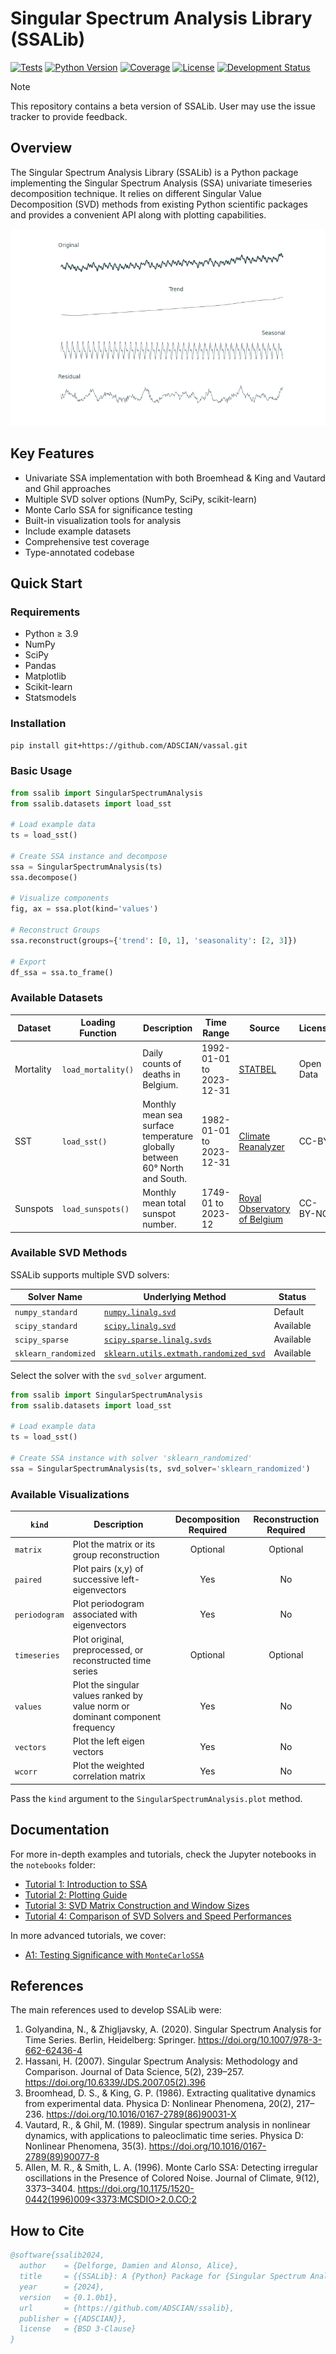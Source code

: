 # Singular Spectrum Analysis Library (SSALib)

[![Tests](https://github.com/ADSCIAN/ssalib/actions/workflows/python-tests.yml/badge.svg)](https://github.com/ADSCIAN/ssalib/actions/workflows/python-tests.yml)
[![Python Version](https://img.shields.io/badge/python-3.9%20|%203.10%20|%203.11%20|%203.12|%203.13-blue)](https://www.python.org)
[![Coverage](https://img.shields.io/badge/coverage-89%25-green)](https://github.com/ADSCIAN/ssalib/actions)
[![License](https://img.shields.io/badge/License-BSD_3--Clause-blue.svg)](https://opensource.org/licenses/BSD-3-Clause)
[![Development Status](https://img.shields.io/badge/Development%20Status-beta-blue)](https://pypi.org/project/ssalib/)


> [!NOTE]
> This repository contains a beta version of SSALib. User may use the issue
> tracker to provide feedback. 

## Overview

The Singular Spectrum Analysis Library (SSALib) is a Python package
implementing the Singular Spectrum Analysis (SSA) univariate timeseries
decomposition technique. It relies on different Singular Value Decomposition
(SVD) methods from existing Python scientific packages and provides a convenient
API along with plotting capabilities.

![decomposed_signal.png](images/decomposed_signal.png)

## Key Features

- Univariate SSA implementation with both Broemhead & King and Vautard and Ghil
  approaches
- Multiple SVD solver options (NumPy, SciPy, scikit-learn)
- Monte Carlo SSA for significance testing
- Built-in visualization tools for analysis
- Include example datasets
- Comprehensive test coverage
- Type-annotated codebase

## Quick Start

### Requirements

- Python ≥ 3.9
- NumPy
- SciPy
- Pandas
- Matplotlib
- Scikit-learn
- Statsmodels

### Installation

```bash
pip install git+https://github.com/ADSCIAN/vassal.git
```

### Basic Usage

```python
from ssalib import SingularSpectrumAnalysis
from ssalib.datasets import load_sst

# Load example data
ts = load_sst()

# Create SSA instance and decompose
ssa = SingularSpectrumAnalysis(ts)
ssa.decompose()

# Visualize components
fig, ax = ssa.plot(kind='values')

# Reconstruct Groups
ssa.reconstruct(groups={'trend': [0, 1], 'seasonality': [2, 3]})

# Export
df_ssa = ssa.to_frame()
```

### Available Datasets

| Dataset   | Loading Function   | Description                                                                | Time Range               | Source                                                            | License   |
|-----------|--------------------|----------------------------------------------------------------------------|--------------------------|-------------------------------------------------------------------|-----------|
| Mortality | `load_mortality()` | Daily counts of deaths in Belgium.                                         | 1992-01-01 to 2023-12-31 | [STATBEL](https://statbel.fgov.be/en/open-data/number-deaths-day) | Open Data |  
| SST       | `load_sst()`       | Monthly mean sea surface temperature globally between 60° North and South. | 1982-01-01 to 2023-12-31 | [Climate Reanalyzer](https://climatereanalyzer.org/)              | CC-BY     |
| Sunspots  | `load_sunspots()`  | Monthly mean total sunspot number.                                         | 1749-01 to 2023-12       | [Royal Observatory of Belgium](https://www.sidc.be/SILSO/)        | CC-BY-NC  |

### Available SVD Methods

SSALib supports multiple SVD solvers:

| Solver Name          | Underlying Method                                                                                                                     | Status    |
|----------------------|---------------------------------------------------------------------------------------------------------------------------------------|-----------|
| `numpy_standard`     | [`numpy.linalg.svd`](https://numpy.org/doc/stable/reference/generated/numpy.linalg.svd.html)                                          | Default   |
| `scipy_standard`     | [`scipy.linalg.svd`](https://docs.scipy.org/doc/scipy/reference/generated/scipy.linalg.svd.html)                                      | Available |
| `scipy_sparse`       | [`scipy.sparse.linalg.svds`](https://docs.scipy.org/doc/scipy/reference/generated/scipy.sparse.linalg.svds.html)                      | Available |
| `sklearn_randomized` | [`sklearn.utils.extmath.randomized_svd`](https://scikit-learn.org/stable/modules/generated/sklearn.utils.extmath.randomized_svd.html) | Available |

Select the solver with the `svd_solver` argument.

```python
from ssalib import SingularSpectrumAnalysis
from ssalib.datasets import load_sst

# Load example data
ts = load_sst()

# Create SSA instance with solver 'sklearn_randomized'
ssa = SingularSpectrumAnalysis(ts, svd_solver='sklearn_randomized')
```

### Available Visualizations

| `kind`        | Description                                                                   | Decomposition Required | Reconstruction Required |
|---------------|-------------------------------------------------------------------------------|:----------------------:|:-----------------------:|
| `matrix`      | Plot the matrix or its group reconstruction                                   |        Optional        |        Optional         |
| `paired`      | Plot pairs (x,y) of successive left-eigenvectors                              |          Yes           |           No            |
| `periodogram` | Plot periodogram associated with eigenvectors                                 |          Yes           |           No            |
| `timeseries`  | Plot original, preprocessed, or reconstructed time series                     |        Optional        |        Optional         |
| `values`      | Plot the singular values ranked by value norm or dominant component frequency |          Yes           |           No            |
| `vectors`     | Plot the left eigen vectors                                                   |          Yes           |           No            |
| `wcorr`       | Plot the weighted correlation matrix                                          |          Yes           |           No            |

Pass the `kind` argument to the `SingularSpectrumAnalysis.plot` method.

## Documentation

For more in-depth examples and tutorials, check the Jupyter notebooks in the
`notebooks` folder:

- [Tutorial 1: Introduction to SSA](/notebooks/01_basic_ssa_introduction.ipynb)
- [Tutorial 2: Plotting Guide](/notebooks/02_ssa_plotting_guide.ipynb)
- [Tutorial 3: SVD Matrix Construction and Window Sizes](/notebooks/03_ssa_svd_matrices.ipynb)
- [Tutorial 4: Comparison of SVD Solvers and Speed Performances](/notebooks/04_svd_solver_comparison.ipynb)

In more advanced tutorials, we cover:
- [A1: Testing Significance with `MonteCarloSSA`](/notebooks/A1_montecarlo_ssa.ipynb)

## References

The main references used to develop SSALib were:

1. Golyandina, N., & Zhigljavsky, A. (2020). Singular Spectrum Analysis for Time
   Series. Berlin, Heidelberg:
   Springer. https://doi.org/10.1007/978-3-662-62436-4
2. Hassani, H. (2007). Singular Spectrum Analysis: Methodology and Comparison.
   Journal of Data Science, 5(2),
   239–257. https://doi.org/10.6339/JDS.2007.05(2).396
3. Broomhead, D. S., & King, G. P. (1986). Extracting qualitative dynamics from
   experimental data. Physica D: Nonlinear Phenomena, 20(2),
   217–236. https://doi.org/10.1016/0167-2789(86)90031-X
4. Vautard, R., & Ghil, M. (1989). Singular spectrum analysis in nonlinear
   dynamics, with applications to paleoclimatic time series. Physica D:
   Nonlinear Phenomena, 35(3). https://doi.org/10.1016/0167-2789(89)90077-8
5. Allen, M. R., & Smith, L. A. (1996). Monte Carlo SSA: Detecting irregular 
   oscillations in the Presence of Colored Noise. Journal of Climate, 9(12), 
   3373–3404. 
   [https://doi.org/10.1175/1520-0442(1996)009<3373:MCSDIO>2.0.CO;2](https://doi.org/10.1175/1520-0442(1996)009<3373:MCSDIO>2.0.CO;2)


## How to Cite

```bibtex
@software{ssalib2024,
  author    = {Delforge, Damien and Alonso, Alice},
  title     = {{SSALib}: A {Python} Package for {Singular Spectrum Analysis}},
  year      = {2024},
  version   = {0.1.0b1},
  url       = {https://github.com/ADSCIAN/ssalib},
  publisher = {{ADSCIAN}},
  license   = {BSD 3-Clause}
}
```

